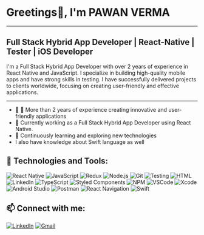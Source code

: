 # Greetings👋, I'm PAWAN VERMA

--- 

## Full Stack Hybrid App Developer | React-Native | Tester | iOS Developer

I'm a Full Stack Hybrid App Developer with over 2 years of experience in React Native and JavaScript. I specialize in building high-quality mobile apps and have strong skills in testing. I have successfully delivered projects to clients worldwide, focusing on creating user-friendly and effective applications.

---

- 🔭 🚀 More than 2 years of experience creating innovative and user-friendly applications
- 💼 Currently working as a Full Stack Hybrid App Developer using React Native.
- 🌱 Continuously learning and exploring new technologies
-  I also have knowledge about Swift language as well

## 🚀 Technologies and Tools:

![React Native](https://img.shields.io/badge/React_Native-20232A?style=for-the-badge&logo=react&logoColor=61DAFB)
![JavaScript](https://img.shields.io/badge/JavaScript-F7DF1E?style=for-the-badge&logo=javascript&logoColor=black)
![Redux](https://img.shields.io/badge/Redux-764ABC?style=for-the-badge&logo=redux&logoColor=white)
![Node.js](https://img.shields.io/badge/Node.js-339933?style=for-the-badge&logo=nodedotjs&logoColor=white)
![Git](https://img.shields.io/badge/Git-F05032?style=for-the-badge&logo=git&logoColor=white)
![Testing](https://img.shields.io/badge/Testing-Jest-C21325?style=for-the-badge&logo=jest&logoColor=white)
![HTML](https://img.shields.io/badge/HTML5-E34F26?style=for-the-badge&logo=html5&logoColor=white)
![LinkedIn](https://img.shields.io/badge/LinkedIn-0A66C2?style=for-the-badge&logo=linkedin&logoColor=white)
![TypeScript](https://img.shields.io/badge/TypeScript-3178C6?style=for-the-badge&logo=typescript&logoColor=white)
![Styled Components](https://img.shields.io/badge/Styled--Components-DB7093?style=for-the-badge&logo=styled-components&logoColor=white)
![NPM](https://img.shields.io/badge/NPM-CB3837?style=for-the-badge&logo=npm&logoColor=white)
![VSCode](https://img.shields.io/badge/VSCode-007ACC?style=for-the-badge&logo=visual-studio-code&logoColor=white)
![Xcode](https://img.shields.io/badge/Xcode-1575F9?style=for-the-badge&logo=xcode&logoColor=white)
![Android Studio](https://img.shields.io/badge/Android_Studio-3DDC84?style=for-the-badge&logo=android-studio&logoColor=white)
![Postman](https://img.shields.io/badge/Postman-FF6C37?style=for-the-badge&logo=postman&logoColor=white)
![React Navigation](https://img.shields.io/badge/React_Navigation-20232A?style=for-the-badge&logo=react&logoColor=61DAFB)
![Swift](https://img.shields.io/badge/Swift-FA7343?style=for-the-badge&logo=swift&logoColor=white)

## 📫 Connect with me:

[![LinkedIn](https://img.shields.io/badge/LinkedIn-0A66C2?style=for-the-badge&logo=linkedin&logoColor=white)](https://www.linkedin.com/in/pawan-verma-78534915b/)
[![Gmail](https://img.shields.io/badge/Gmail-D14836?style=for-the-badge&logo=gmail&logoColor=white)](mailto:pawanv048@gmail.com)



